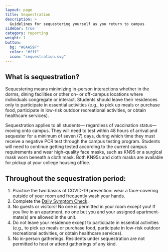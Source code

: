 ```yaml
---
layout: page
title: Sequestration
description: >
  Guidelines for sequestering yourself as you return to campus
sidebar: true
category: reporting
weight: 1
button:
  bg: "#6AA59F"
  color: "#fff"
  icon: "sequestration.svg"
---
```


## What is sequestration?
Sequestering means minimizing in-person interactions whether in the dorms, dining facilities or other on- or off-campus locations where individuals congregate or interact. Students should leave their residences only to participate in essential activities (e.g., to pick up meals or purchase food, participate in low-risk outdoor recreational activities, or obtain healthcare services).

Sequestration applies to all students— regardless of vaccination status—moving onto campus. They will need to test within 48 hours of arrival and sequester for a minimum of seven (7) days, during which time they must receive a negative PCR test through the campus testing program. Students will need to continue getting tested according to the current campus requirements and wear high-quality face masks, such as KN95 or a surgical mask worn beneath a cloth mask. Both KN95s and cloth masks are available for pickup at your college housing office. . 

## Throughout the sequestration period:

1. Practice the two basics of COVID-19 prevention: wear a face-covering outside of your room and frequently wash your hands.
2. Complete the [Daily Symptom Check](https://slugstrong.ucsc.edu/returning-to-campus/checking-for-symptoms/). 
4. No guests or visitors! No one is permitted in your room except you! If you live in an apartment, no one but you and your assigned apartment-mate(s) are allowed in the unit.
5. Do not leave your residence except to participate in essential activities (e.g., to pick up meals or purchase food, participate in low-risk outdoor recreational activities, or obtain healthcare services). 
6. No in-person gatherings. Residents under sequestration are not permitted to host or attend gatherings of any kind.
